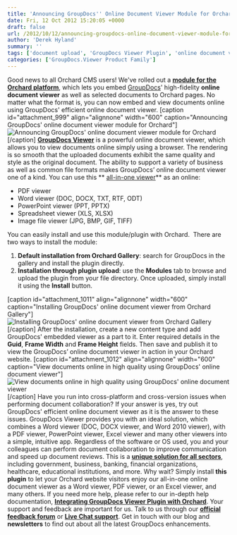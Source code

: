 ```yaml
---
title: 'Announcing GroupDocs'' Online Document Viewer Module for Orchard'
date: Fri, 12 Oct 2012 15:20:05 +0000
draft: false
url: /2012/10/12/announcing-groupdocs-online-document-viewer-module-for-orchard/
author: 'Derek Hyland'
summary: ''
tags: ['document upload', 'GroupDocs Viewer Plugin', 'online document viewer', 'View documents online', 'zArchive']
categories: ['GroupDocs.Viewer Product Family']
---
```


Good news to all Orchard CMS users! We've rolled out a **[module for the Orchard platform](http://groupdocs.com/marketplace/plugins/viewer/orchard)**, which lets you embed [GroupDocs](http://groupdocs.com)' high-fidelity **online document viewer** as well as selected documents to Orchard pages. No matter what the format is, you can now embed and view documents online using GroupDocs' efficient online document viewer. \[caption id="attachment\_999" align="alignnone" width="600" caption="Announcing GroupDocs' online document viewer module for Orchard"\]![Announcing GroupDocs' online document viewer module for Orchard](https://blog.groupdocs.com/wp-content/uploads/sites/4/2012/10/Announcing-GroupDocs-Online-Document-Viewer-Module-for-Orchard.png)\[/caption\] **[GroupDocs Viewer](http://groupdocs.com/apps/viewer)** is a powerful online document viewer, which allows you to view documents online simply using a browser. The rendering is so smooth that the uploaded documents exhibit the same quality and style as the original document. The ability to support a variety of business as well as common file formats makes GroupDocs’ online document viewer one of a kind. You can use this ** [all-in-one viewer](http://groupdocs.com/apps/viewer/features)** as an online:

*   PDF viewer
*   Word viewer (DOC, DOCX, TXT, RTF, ODT)
*   PowerPoint viewer (PPT, PPTX)
*   Spreadsheet viewer (XLS, XLSX)
*   Image file viewer (JPG, BMP, GIF, TIFF)

You can easily install and use this module/plugin with Orchard.  There are two ways to install the module:

1.  **Default installation from Orchard Gallery**: search for GroupDocs in the gallery and install the plugin directly.
2.  **Installation through plugin upload**: use the **Modules** tab to browse and upload the plugin from your file directory. Once uploaded, simply install it using the **Install** button.

\[caption id="attachment\_1011" align="alignnone" width="600" caption="Installing GroupDocs' online document viewer from Orchard Gallery"\]![Installing GroupDocs' online document viewer from Orchard Gallery](https://blog.groupdocs.com/wp-content/uploads/sites/4/2012/10/Installing-GroupDocs-online-document-viewer-from-Orchard-Gallery.png)\[/caption\] After the installation, create a new content type and add GroupDocs' embedded viewer as a part to it. Enter required details in the **Guid**, **Frame Width** and **Frame Height** fields. Then save and publish it to view the GroupDocs’ online document viewer in action in your Orchard website. \[caption id="attachment\_1012" align="alignnone" width="600" caption="View documents online in high quality using GroupDocs' online document viewer"\]![View documents online in high quality using GroupDocs' online document viewer](https://blog.groupdocs.com/wp-content/uploads/sites/4/2012/10/View-documents-online-in-high-quality-using-GroupDocs-online-document-viewer1.png)\[/caption\] Have you run into cross-platform and cross-version issues when performing document collaboration? If your answer is yes, try out GroupDocs' efficient online document viewer as it is the answer to these issues. GroupDocs Viewer provides you with an ideal solution, which combines a Word viewer (DOC, DOCX viewer, and Word 2010 viewer), with a PDF viewer, PowerPoint viewer, Excel viewer and many other viewers into a simple, intuitive app. Regardless of the software or OS used, you and your colleagues can perform document collaboration to improve communication and speed up document reviews. This is a **[unique solution for all sectors](http://groupdocs.com/apps/viewer)**, including government, business, banking, financial organizations, healthcare, educational institutions, and more. Why wait? Simply install **this plugin** to let your Orchard website visitors enjoy our all-in-one online document viewer as a Word viewer, PDF viewer, or an Excel viewer, and many others. If you need more help, please refer to our in-depth help documentation, **[Integrating GroupDocs Viewer Plugin with Orchard](https://docs.groupdocs.com/viewer/)**. Your support and feedback are important for us. Talk to us through our **[official feedback forum](http://groupdocs.com/Community/Forums/Default.aspx)** or **[Live Chat support](http://groupdocs.com/)**. Get in touch with our blog and **newsletters** to find out about all the latest GroupDocs enhancements.





